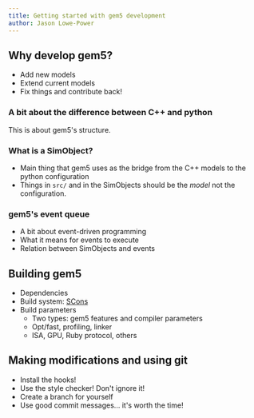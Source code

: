 ```yaml
---
title: Getting started with gem5 development
author: Jason Lowe-Power
---
```


## Why develop gem5?

- Add new models
- Extend current models
- Fix things and contribute back!

### A bit about the difference between C++ and python

This is about gem5's structure.

### What is a SimObject?

- Main thing that gem5 uses as the bridge from the C++ models to the python configuration
- Things in `src/` and in the SimObjects should be the *model* not the configuration.

### gem5's event queue

- A bit about event-driven programming
- What it means for events to execute
- Relation between SimObjects and events

## Building gem5

- Dependencies
- Build system: [SCons](https://scons.org/)
- Build parameters
  - Two types: gem5 features and compiler parameters
  - Opt/fast, profiling, linker
  - ISA, GPU, Ruby protocol, others

## Making modifications and using git

- Install the hooks!
- Use the style checker! Don't ignore it!
- Create a branch for yourself
- Use good commit messages... it's worth the time!
